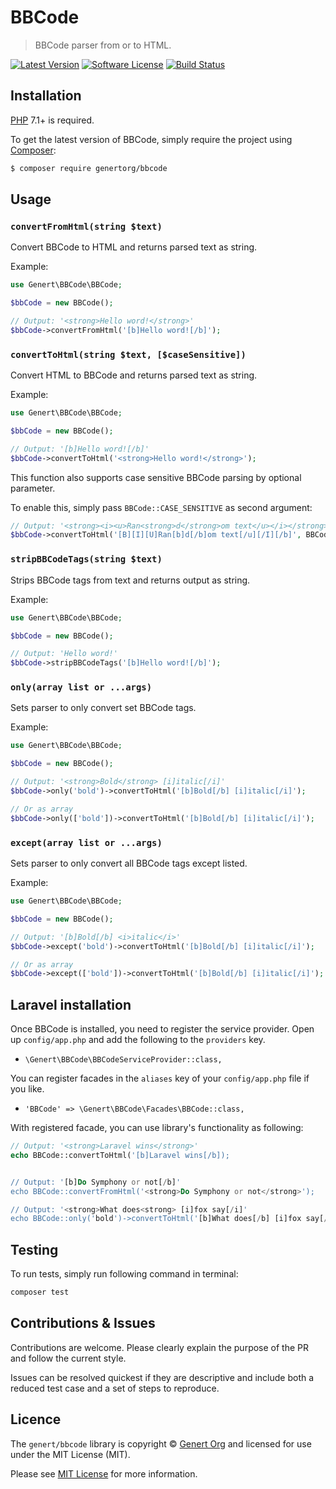 BBCode
================

> BBCode parser from or to HTML.

[![Latest Version](https://img.shields.io/github/release/genert/bbcode.svg?style=flat-square)](https://github.com/Genert/BBCode/releases)
[![Software License](https://img.shields.io/badge/license-MIT-brightgreen.svg?style=flat-square)](LICENSE.md)
[![Build Status](https://travis-ci.org/Genert/BBCode.svg?branch=master)](https://travis-ci.org/Genert/BBCode)

## Installation

[PHP](https://php.net) 7.1+ is required. 

To get the latest version of BBCode, simply require the project using [Composer](https://getcomposer.org):

```bash
$ composer require genertorg/bbcode
```

## Usage

### `convertFromHtml(string $text)`
Convert BBCode to HTML and returns parsed text as string.

Example:
```php
use Genert\BBCode\BBCode;

$bbCode = new BBCode();

// Output: '<strong>Hello word!</strong>'
$bbCode->convertFromHtml('[b]Hello word![/b]');
```

### `convertToHtml(string $text, [$caseSensitive])`
Convert HTML to BBCode and returns parsed text as string.

Example:
```php
use Genert\BBCode\BBCode;

$bbCode = new BBCode();

// Output: '[b]Hello word![/b]'
$bbCode->convertToHtml('<strong>Hello word!</strong>');
```

This function also supports case sensitive BBCode parsing by optional parameter.

To enable this, simply pass `BBCode::CASE_SENSITIVE` as second argument:
```php
// Output: '<strong><i><u>Ran<strong>d</strong>om text</u></i></strong>'
$bbCode->convertToHtml('[B][I][U]Ran[b]d[/b]om text[/u][/I][/b]', BBCode::CASE_SENSITIVE);
```

### `stripBBCodeTags(string $text)`
Strips BBCode tags from text and returns output as string.

Example:
```php
use Genert\BBCode\BBCode;

$bbCode = new BBCode();

// Output: 'Hello word!'
$bbCode->stripBBCodeTags('[b]Hello word![/b]');
```

### `only(array list or ...args)`
Sets parser to only convert set BBCode tags.

Example:
```php
use Genert\BBCode\BBCode;

$bbCode = new BBCode();

// Output: '<strong>Bold</strong> [i]italic[/i]'
$bbCode->only('bold')->convertToHtml('[b]Bold[/b] [i]italic[/i]');

// Or as array
$bbCode->only(['bold'])->convertToHtml('[b]Bold[/b] [i]italic[/i]');
```

### `except(array list or ...args)`
Sets parser to only convert all BBCode tags except listed.

Example:
```php
use Genert\BBCode\BBCode;

$bbCode = new BBCode();

// Output: '[b]Bold[/b] <i>italic</i>'
$bbCode->except('bold')->convertToHtml('[b]Bold[/b] [i]italic[/i]');

// Or as array
$bbCode->except(['bold'])->convertToHtml('[b]Bold[/b] [i]italic[/i]');
```

## Laravel installation

Once BBCode is installed, you need to register the service provider. Open up `config/app.php` and add the following to the `providers` key.

* `\Genert\BBCode\BBCodeServiceProvider::class,`

You can register facades in the `aliases` key of your `config/app.php` file if you like.

* `'BBCode' => \Genert\BBCode\Facades\BBCode::class,`

With registered facade, you can use library's functionality as following:
```php
// Output: '<strong>Laravel wins</strong>'
echo BBCode::convertToHtml('[b]Laravel wins[/b]);


// Output: '[b]Do Symphony or not[/b]'
echo BBCode::convertFromHtml('<strong>Do Symphony or not</strong>');

// Output: '<strong>What does<strong> [i]fox say[/i]'
echo BBCode::only('bold')->convertToHtml('[b]What does[/b] [i]fox say[/i]');
```

## Testing
To run tests, simply run following command in terminal:
```bash
composer test
```

## Contributions & Issues
Contributions are welcome. Please clearly explain the purpose of the PR and follow the current style.

Issues can be resolved quickest if they are descriptive and include both a reduced test case and a set of steps to reproduce.

## Licence
The `genert/bbcode` library is copyright © [Genert Org](http://genert.org) and licensed for use under the MIT License (MIT).

Please see [MIT License](LICENSE) for more information.
